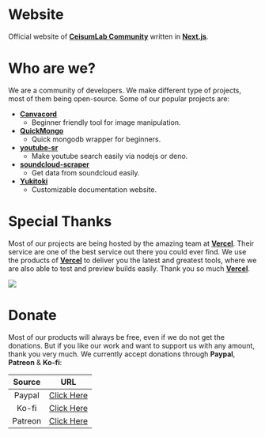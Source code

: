 # Website
Official website of **[CeisumLab Community](https://cesiumlabs.xyz)** written in **[Next.js](https://nextjs.org)**.

# Who are we?

We are a community of developers. We make different type of projects, most of them being open-source.
Some of our popular projects are:
- **[Canvacord](https://github.com/CesiumLabs/canvacord)**
  - Beginner friendly tool for image manipulation.
- **[QuickMongo](https://github.com/CesiumLabs/QuickMongo)**
  - Quick mongodb wrapper for beginners.
- **[youtube-sr](https://github.com/CesiumLabs/youtube-sr)**
  - Make youtube search easily via nodejs or deno.
- **[soundcloud-scraper](https://github.com/CesiumLabs/soundcloud-scraper)**
  - Get data from soundcloud easily.
- **[Yukitoki](https://github.com/CesiumLabs/Yukitoki)**
  - Customizable documentation website.

# Special Thanks

Most of our projects are being hosted by the amazing team at **[Vercel](https://vercel.com/?utm_source=snowflakedev&utm_campaign=oss)**. Their service are one of the best
service out there you could ever find. We use the products of **[Vercel](https://vercel.com/?utm_source=snowflakedev&utm_campaign=oss)** to deliver you the latest and greatest
tools, where we are also able to test and preview builds easily. Thank you so much **[Vercel](https://vercel.com/?utm_source=snowflakedev&utm_campaign=oss)**.

[![](https://www.datocms-assets.com/31049/1618983297-powered-by-vercel.svg)](https://vercel.com/?utm_source=snowflakedev&utm_campaign=oss)

# Donate

Most of our products will always be free, even if we do not get the donations. But if you like our work and want to support us with any amount,
thank you very much. We currently accept donations through **Paypal**, **Patreon** & **Ko-fi**:

|  Source 	|                      URL                     	|
|:-------:	|:--------------------------------------------:	|
|  Paypal 	| [Click Here](https://paypal.me/devsnowflake) 	|
|  Ko-fi  	| [Click Here](https://ko-fi.com/devandromeda) 	|
|  Patreon	| [Click Here](https://patreon.com/zyrouge)  	|